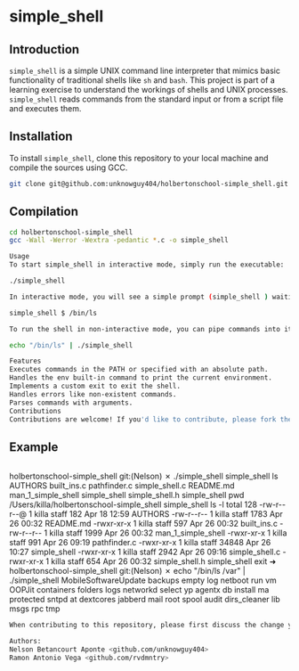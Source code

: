 # simple_shell

## Introduction

`simple_shell` is a simple UNIX command line interpreter that mimics basic functionality of traditional shells like `sh` and `bash`. This project is part of a learning exercise to understand the workings of shells and UNIX processes. `simple_shell` reads commands from the standard input or from a script file and executes them.

## Installation

To install `simple_shell`, clone this repository to your local machine and compile the sources using GCC.

```bash
git clone git@github.com:unknowguy404/holbertonschool-simple_shell.git
```

## Compilation

```bash
cd holbertonschool-simple_shell
gcc -Wall -Werror -Wextra -pedantic *.c -o simple_shell

Usage
To start simple_shell in interactive mode, simply run the executable:

./simple_shell

In interactive mode, you will see a simple prompt (simple_shell ) waiting for your commands. Type commands as you would in any standard shell:

simple_shell $ /bin/ls

To run the shell in non-interactive mode, you can pipe commands into it from the command line:

echo "/bin/ls" | ./simple_shell

Features
Executes commands in the PATH or specified with an absolute path.
Handles the env built-in command to print the current environment.
Implements a custom exit to exit the shell.
Handles errors like non-existent commands.
Parses commands with arguments.
Contributions
Contributions are welcome! If you'd like to contribute, please fork the repository and use a feature branch. Pull requests are warmly welcome.
```

## Example

```bash

```

holbertonschool-simple_shell git:(Nelson) ✗ ./simple_shell
simple_shell ls
AUTHORS built_ins.c pathfinder.c simple_shell.c
README.md man_1_simple_shell simple_shell simple_shell.h
simple_shell pwd
/Users/killa/holbertonschool-simple_shell
simple_shell ls -l
total 128
-rw-r--r--@ 1 killa staff 182 Apr 18 12:59 AUTHORS
-rw-r--r-- 1 killa staff 1783 Apr 26 00:32 README.md
-rwxr-xr-x 1 killa staff 597 Apr 26 00:32 built_ins.c
-rw-r--r-- 1 killa staff 1999 Apr 26 00:32 man_1_simple_shell
-rwxr-xr-x 1 killa staff 991 Apr 26 09:19 pathfinder.c
-rwxr-xr-x 1 killa staff 34848 Apr 26 10:27 simple_shell
-rwxr-xr-x 1 killa staff 2942 Apr 26 09:16 simple_shell.c
-rwxr-xr-x 1 killa staff 654 Apr 26 00:32 simple_shell.h
simple_shell exit
➜ holbertonschool-simple_shell git:(Nelson) ✗ echo "/bin/ls /var" | ./simple_shell
MobileSoftwareUpdate backups empty log netboot run vm
OOPJit containers folders logs networkd select yp
agentx db install ma protected sntpd
at dextcores jabberd mail root spool
audit dirs_cleaner lib msgs rpc tmp

```bash
When contributing to this repository, please first discuss the change you wish to make via issue, email, or any other method with the owners of this repository before making a change.

Authors:
Nelson Betancourt Aponte <github.com/unknowguy404>
Ramon Antonio Vega <github.com/rvdmntry>
```
